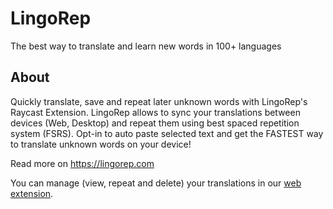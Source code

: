 # LingoRep

The best way to translate and learn new words in 100+ languages

## About

Quickly translate, save and repeat later unknown words with LingoRep's Raycast Extension.
LingoRep allows to sync your translations between devices (Web, Desktop) and repeat them
using best spaced repetition system (FSRS). Opt-in to auto paste selected text and get
the FASTEST way to translate unknown words on your device!

Read more on https://lingorep.com

You can manage (view, repeat and delete) your translations in our [web extension](https://chromewebstore.google.com/detail/lingorep-translate-repeat/gfmbkbpbncjopblehgldppphpkcmehnk).
